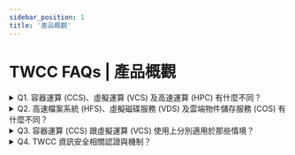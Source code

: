 ```yaml
---
sidebar_position: 1
title: '產品概觀'
---
```


# TWCC FAQs | 產品概觀

<details>

<summary> Q1. 容器運算 (CCS)、虛擬運算 (VCS) 及高速運算 (HPC) 有什麼不同？</summary>

三種服務的功能與特色、資源規格、儲存空間比較如下：

| 服務       | 容器運算服務 (CCS)                                                       | 虛擬運算服務 (VCS)                                                     | 高速運算 (HPC) |
| -------- | -------- | -------- | -------- |
| 功能與特色 | ● 適用 AI 模型訓練與推斷<br/>● 可隨時調整參數，利於開發<br/>● 資源選項固定 | ● 功能與一般虛擬機雷同，適合架設服務伺服器<br/>● 可調整網路及安全相關設定<br/>● 資源選項固定 | ● 跨節點運算<br/>● 命令列介面<br/>● 彈性選用 GPU 數量          |
| 資源規格   | ● 最多可調用 8 顆 GPU<br/>● 資源比 GPU:CPU:RAM(GB) 為 1:4:90              | ● 提供 vCPU，最多可調用 48 核                                                                   | ● 可彈性依<br/>需求調整 GPU 數量       |
| 儲存空間   | ● 高速檔案系統 (HFS)<sup> [1][2] </sup>        | ● 虛擬運算個體系統碟 (100 GB)<br/>● 虛擬磁碟服務 (VDS) 附加資料碟，可自行選擇容量                                                                   | ● 高速檔案系統 (HFS)<sup> [1][2] </sup>           |


- <sup>[1]</sup> 註冊帳號及獲得 200 GB (/home 與 /work 各 100 GB)，可依需求增購空間。
- <sup>[2]</sup> 自2021年9月1日起，國科會(原科技部)計畫下每個帳號之暫存工作目錄區域(/work) 1500 GB 內免費使用。系統僅提供預設配額 100 GB，若需調高配額請至[<ins> 會員中心 <i class="fa fa-question-circle fa-question-circle-for-service" aria-hidden="true"></i></ins>](https://man.twcc.ai/@twsdocs/howto-service-access-service-zh) 調整。


</details>


<details>

<summary> Q2. 高速檔案系統 (HFS)、虛擬磁碟服務 (VDS) 及雲端物件儲存服務 (COS) 有什麼不同？</summary>

三種服務的搭配運算服務與價位、存取速度、特色比較如下：

| 服務 | 高速檔案系統 (HFS) | 虛擬磁碟服務 (VDS)     | 雲端物件儲存服務 (COS) |
| -------- | -------- | -------- | -------- |
| 搭配運算服務 | ● 容器運算服務 (CCS)<br/>● 高速運算服務 (HPC)<br/> | ● 虛擬運算服務 (VCS)<br/> | ● 藉由 TWCC CLI 與容器運算服務及虛擬運算服務傳輸資料        |
| 價位 | 高 | 中 | 低 |
| 資料傳輸 | ● 透過 SFTP 上傳及下載檔案<br/> ● 透過 TWCC CLI 與雲端物件儲存服務 (COS) 進行傳輸 | ● 透過 TWCC CLI 與雲端物件儲存服務 (COS) 進行傳輸 <br/> ● 使用 SSH 連線虛擬運算個體，掛載且初始化虛擬磁碟，並透過 SFTP 上傳與下載檔案| ● 透過第三方軟體上傳及下載檔案 |

</details>

<details>

<summary> Q3. 容器運算 (CCS) 跟虛擬運算 (VCS) 使用上分別適用於那些情境？</summary>

- 容器運算 (CCS) 適用於大規模且資料密集的高負載工作，例：建立 AI 模型訓練。
- 虛擬運算 (VCS) 適用於工作負載小的應用程式，例：網站架設，AI 推論服務。

</details>

<details>

<summary> Q4. TWCC 資訊安全相關認證與機制？</summary>
關於 TWCC 的資安認證與機制請參考<ins><a href = "(https://man.twcc.ai/@twccdocs/doc-vcs-main-zh/https%3A%2F%2Fman.twcc.ai%2F%40twccdocs%2Fsecurity-overview-zh">此文件</a></ins>之說明。
</details>
